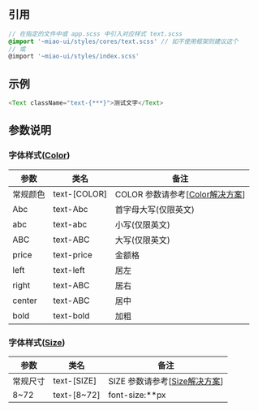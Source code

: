 ## 引用

```scss
// 在指定的文件中或 app.scss 中引入对应样式 text.scss
@import '~miao-ui/styles/cores/text.scss' // 如不使用框架则建议这个
// 或
@import '~miao-ui/styles/index.scss'
```

## 示例

```ts
<Text className="text-{***}">测试文字</Text>
```

## 参数说明

### 字体样式([Color](./docs/Color.md))

| 参数| 类名|备注|
| ---|---|---|
|常规颜色|text-[COLOR]|COLOR 参数请参考[[Color解决方案](./docs/Color.md)]|
|Abc|text-Abc|首字母大写(仅限英文)|
|abc|text-abc|小写(仅限英文)|
|ABC|text-ABC|大写(仅限英文)|
|price|text-price|金额格|
|left|text-left|居左|
|right|text-ABC|居右|
|center|text-ABC|居中|
|bold|text-bold|加粗|

### 字体样式([Size](./docs/Size.md))

| 参数| 类名|备注|
| ---|---|---|
|常规尺寸|text-[SIZE]|SIZE 参数请参考[[Size解决方案](./docs/Size.md)]|
|8~72|text-[8~72]|font-size:**px|
